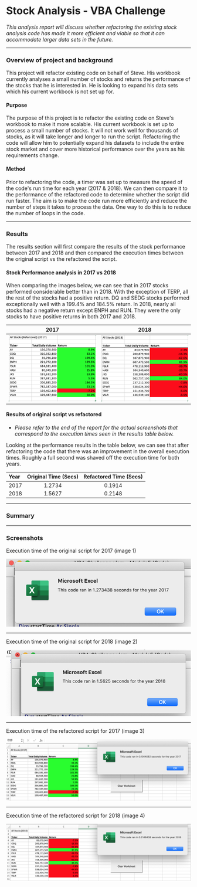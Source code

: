 # Stock Analysis - VBA Challenge

*This analysis report will discuss whether refactoring the existing stock analysis code has made it more efficient and viable so that it can accommodate larger data sets in the future.*

----


### Overview of project and background

This project will refactor existing code on behalf of Steve. His workbook currently analyses a small number of stocks and returns the performance of the stocks that he is interested in. He is looking to expand his data sets which his current workbook is not set up for.      

#### Purpose

The purpose of this project is to refactor the existing code on Steve's workbook to make it more scalable. His current workbook is set up to process a small number of stocks. It will not work well for thousands of stocks, as it will take longer and longer to run the script. Refactoring the code will allow him to potentially expand his datasets to include the entire stock market and cover more historical performance over the years as his requirements change.

#### Method

Prior to refactoring the code, a timer was set up to measure the speed of the code's run time for each year (2017 & 2018). We can then compare it to the performance of the refactored code to determine whether the script did run faster. The aim is to make the code run more efficiently and reduce the number of steps it takes to process the data. One way to do this is to reduce the number of loops in the code.


------
### Results

The results section will first compare the results of the stock performance between 2017 and 2018 and then compared the execution times between the original script vs the refactored the script.


#### Stock Performance analysis in 2017 vs 2018



When comparing the images below, we can see that in 2017 stocks performed considerable better than in 2018. With the exception of TERP, all the rest of the stocks had a positive return. DQ and SEDG stocks performed exceptionally well with a 199.4% and 184.5% return. In 2018, nearly all stocks had a negative return except ENPH and RUN. They were the only stocks to have positive returns in both 2017 and 2018.

2017                       |  2018
:-------------------------:|:-------------------------:
![Stock analysis results for 2017](https://github.com/YanLuong/stock-analysis/blob/main/vba_Challenge/Resources/Stock%20Analysis%202017%20%20image.png)  |  ![stock analysis results 2018](https://github.com/YanLuong/stock-analysis/blob/main/vba_Challenge/Resources/Stock%20Analysis%202018%20image.png)



#### Results of original script vs refactored

* *Please refer to the end of the report for the actual screenshots that correspond to the execution times seen in the results table below.*

Looking at the performance results in the table below, we can see that after refactoring the code that there was an improvement in the overall execution times. Roughly a full second was shaved off the execution time for both years.

| Year        | Original Time (Secs) |  Refactored Time (Secs) |
|:----     | :----:    |  :----:  |       
| 2017        |     1.2734  |     0.1914  |       
| 2018        | 1.5627      | 0.2148      |               



------

### Summary






-----

### Screenshots

Execution time of the original script for 2017 (image 1)

![Original script 2017](https://github.com/YanLuong/stock-analysis/blob/main/vba_Challenge/Resources/Original%20Run%20Time%202017.png)

***

Execution time of the original script for 2018 (image 2)

![Original script 2018](https://github.com/YanLuong/stock-analysis/blob/main/vba_Challenge/Resources/Original%20Run%20Time%202018.png)

***

Execution time of the refactored script for 2017 (image 3)

![Refactored script 2017](https://github.com/YanLuong/stock-analysis/blob/main/vba_Challenge/Resources/Refactored%20Run%20Time%202017.png)

***

Execution time of the refactored script for 2018 (image 4)

![Refactored script 2018](https://github.com/YanLuong/stock-analysis/blob/main/vba_Challenge/Resources/Refactored%20Run%20Time%202018.png)










